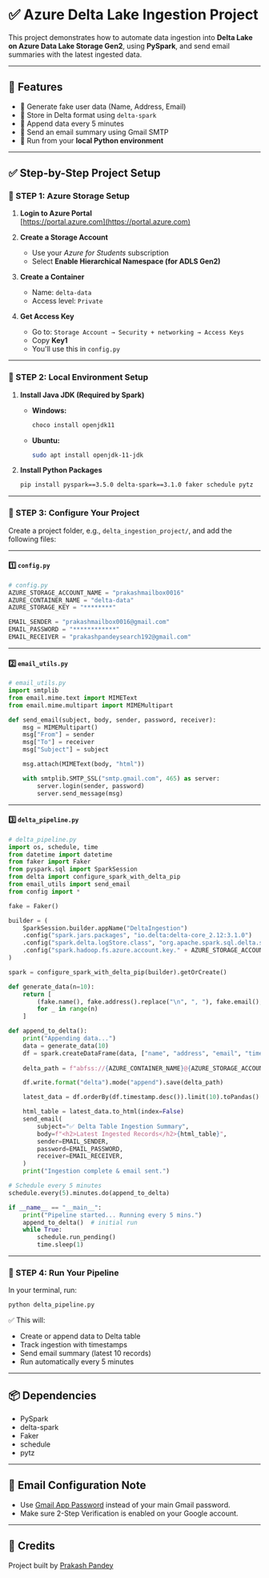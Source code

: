 
# ✅ Azure Delta Lake Ingestion Project

This project demonstrates how to automate data ingestion into **Delta Lake on Azure Data Lake Storage Gen2**, using **PySpark**, and send email summaries with the latest ingested data.

---

## 📌 Features

- 🧾 Generate fake user data (Name, Address, Email)
- 🧠 Store in Delta format using `delta-spark`
- 🔁 Append data every 5 minutes
- 📧 Send an email summary using Gmail SMTP
- 💾 Run from your **local Python environment**

---

## ✅ Step-by-Step Project Setup

### 🔹 STEP 1: Azure Storage Setup

1. **Login to Azure Portal**  
   [https://portal.azure.com](https://portal.azure.com)

2. **Create a Storage Account**
   - Use your *Azure for Students* subscription
   - Select **Enable Hierarchical Namespace (for ADLS Gen2)**

3. **Create a Container**
   - Name: `delta-data`
   - Access level: `Private`

4. **Get Access Key**
   - Go to: `Storage Account → Security + networking → Access Keys`
   - Copy **Key1**  
   - You'll use this in `config.py`

---

### 🔹 STEP 2: Local Environment Setup

1. **Install Java JDK (Required by Spark)**  
   - **Windows:**  
     ```bash
     choco install openjdk11
     ```
   - **Ubuntu:**  
     ```bash
     sudo apt install openjdk-11-jdk
     ```

2. **Install Python Packages**
   ```bash
   pip install pyspark==3.5.0 delta-spark==3.1.0 faker schedule pytz
   ```

---

### 🔹 STEP 3: Configure Your Project

Create a project folder, e.g., `delta_ingestion_project/`, and add the following files:

---

#### 1️⃣ `config.py`

```python
# config.py
AZURE_STORAGE_ACCOUNT_NAME = "prakashmailbox0016"
AZURE_CONTAINER_NAME = "delta-data"
AZURE_STORAGE_KEY = "********"

EMAIL_SENDER = "prakashmailbox0016@gmail.com"
EMAIL_PASSWORD = "************"
EMAIL_RECEIVER = "prakashpandeysearch192@gmail.com"
```

---

#### 2️⃣ `email_utils.py`

```python
# email_utils.py
import smtplib
from email.mime.text import MIMEText
from email.mime.multipart import MIMEMultipart

def send_email(subject, body, sender, password, receiver):
    msg = MIMEMultipart()
    msg["From"] = sender
    msg["To"] = receiver
    msg["Subject"] = subject

    msg.attach(MIMEText(body, "html"))

    with smtplib.SMTP_SSL("smtp.gmail.com", 465) as server:
        server.login(sender, password)
        server.send_message(msg)
```

---

#### 3️⃣ `delta_pipeline.py`

```python
# delta_pipeline.py
import os, schedule, time
from datetime import datetime
from faker import Faker
from pyspark.sql import SparkSession
from delta import configure_spark_with_delta_pip
from email_utils import send_email
from config import *

fake = Faker()

builder = (
    SparkSession.builder.appName("DeltaIngestion")
    .config("spark.jars.packages", "io.delta:delta-core_2.12:3.1.0")
    .config("spark.delta.logStore.class", "org.apache.spark.sql.delta.storage.AzureLogStore")
    .config("spark.hadoop.fs.azure.account.key." + AZURE_STORAGE_ACCOUNT_NAME + ".dfs.core.windows.net", AZURE_STORAGE_KEY)
)

spark = configure_spark_with_delta_pip(builder).getOrCreate()

def generate_data(n=10):
    return [
        (fake.name(), fake.address().replace("\n", ", "), fake.email(), datetime.now())
        for _ in range(n)
    ]

def append_to_delta():
    print("Appending data...")
    data = generate_data(10)
    df = spark.createDataFrame(data, ["name", "address", "email", "timestamp"])
    
    delta_path = f"abfss://{AZURE_CONTAINER_NAME}@{AZURE_STORAGE_ACCOUNT_NAME}.dfs.core.windows.net/user_data"

    df.write.format("delta").mode("append").save(delta_path)

    latest_data = df.orderBy(df.timestamp.desc()).limit(10).toPandas()

    html_table = latest_data.to_html(index=False)
    send_email(
        subject="✅ Delta Table Ingestion Summary",
        body=f"<h2>Latest Ingested Records</h2>{html_table}",
        sender=EMAIL_SENDER,
        password=EMAIL_PASSWORD,
        receiver=EMAIL_RECEIVER,
    )
    print("Ingestion complete & email sent.")

# Schedule every 5 minutes
schedule.every(5).minutes.do(append_to_delta)

if __name__ == "__main__":
    print("Pipeline started... Running every 5 mins.")
    append_to_delta()  # initial run
    while True:
        schedule.run_pending()
        time.sleep(1)
```

---

### 🔹 STEP 4: Run Your Pipeline

In your terminal, run:

```bash
python delta_pipeline.py
```

✅ This will:

- Create or append data to Delta table
- Track ingestion with timestamps
- Send email summary (latest 10 records)
- Run automatically every 5 minutes
---

## 📦 Dependencies

- PySpark
- delta-spark
- Faker
- schedule
- pytz

---


## 📧 Email Configuration Note

- Use [Gmail App Password](https://myaccount.google.com/apppasswords) instead of your main Gmail password.
- Make sure 2-Step Verification is enabled on your Google account.

---

## 🙌 Credits

Project built by [Prakash Pandey](linkedin.com/in/prakash-pandey-2827522b1/)


